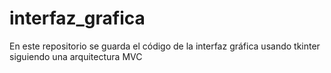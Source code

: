 # interfaz_grafica
En este repositorio se guarda el código de la interfaz gráfica usando tkinter siguiendo una arquitectura MVC
